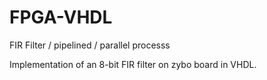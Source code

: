 # FPGA-VHDL
FIR Filter / pipelined / parallel processs

Implementation of an 8-bit FIR filter on zybo board in VHDL.
